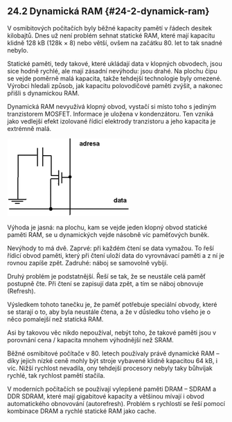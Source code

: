 ## 24.2 Dynamická RAM {#24-2-dynamick-ram}

V osmibitových počítačích byly běžné kapacity pamětí v řádech desítek kilobajtů. Dnes už není problém sehnat statické RAM, které mají kapacitu klidně 128 kB (128k × 8) nebo větší, ovšem na začátku 80\. let to tak snadné nebylo.

Statické paměti, tedy takové, které ukládají data v klopných obvodech, jsou sice hodně rychlé, ale mají zásadní nevýhodu: jsou drahé. Na plochu čipu se vejde poměrně malá kapacita, takže tehdejší technologie byly omezené. Výrobci hledali způsob, jak kapacitu polovodičové paměti zvýšit, a nakonec přišli s dynamickou RAM.

Dynamická RAM nevyužívá klopný obvod, vystačí si místo toho s jediným tranzistorem MOSFET. Informace je uložena v kondenzátoru. Ten vzniká jako vedlejší efekt izolované řídicí elektrody tranzistoru a jeho kapacita je extrémně malá.

![300-1.png](../images/000258.png)

Výhoda je jasná: na plochu, kam se vejde jeden klopný obvod statické paměti RAM, se u dynamických vejde násobně víc paměťových buněk.

Nevýhody to má dvě. Zaprvé: při každém čtení se data vymažou. To řeší řídicí obvod paměti, který při čtení uloží data do vyrovnávací paměti a z ní je rovnou zapíše zpět. Zadruhé: náboj se samovolně vybíjí.

Druhý problém je podstatnější. Řeší se tak, že se neustále celá paměť postupně čte. Při čtení se zapisují data zpět, a tím se náboj obnovuje (Refresh).

Výsledkem tohoto tanečku je, že paměť potřebuje speciální obvody, které se starají o to, aby byla neustále čtena, a že v důsledku toho všeho je o něco pomalejší než statická RAM.

Asi by takovou věc nikdo nepoužíval, nebýt toho, že takové paměti jsou v porovnání cena / kapacita mnohem výhodnější než SRAM.

Běžné osmibitové počítače v 80\. letech používaly právě dynamické RAM – díky jejich nízké ceně mohly být stroje vybavené klidně kapacitou 64 kB, i víc. Nižší rychlost nevadila, ony tehdejší procesory nebyly taky bůhvíjak rychlé, tak rychlost pamětí stačila.

V moderních počítačích se používají vylepšené paměti DRAM – SDRAM a DDR SDRAM, které mají gigabitové kapacity a většinou mívají i obvod automatického obnovování (autorefresh). Problém s rychlostí se řeší pomocí kombinace DRAM a rychlé statické RAM jako cache.
